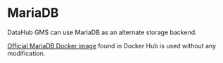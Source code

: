 # MariaDB

DataHub GMS can use MariaDB as an alternate storage backend.

[Official MariaDB Docker image](https://hub.docker.com/_/mariadb) found in Docker Hub is used without 
any modification.
